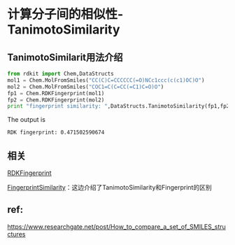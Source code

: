 # 计算分子间的相似性-TanimotoSimilarity

## TanimotoSimilarit用法介绍
```py
from rdkit import Chem,DataStructs
mol1 = Chem.MolFromSmiles("CC(C)C=CCCCCC(=O)NCc1ccc(c(c1)OC)O")
mol2 = Chem.MolFromSmiles("COC1=C(C=CC(=C1)C=O)O")
fp1 = Chem.RDKFingerprint(mol1)
fp2 = Chem.RDKFingerprint(mol2)
print "fingerprint similarity: ",DataStructs.TanimotoSimilarity(fp1,fp2)
```
The output is
```
RDK fingerprint: 0.471502590674
```

## 相关
[RDKFingerprint](./计算分子指纹%20函数RDKFingerprint.md)

[FingerprintSimilarity](./计算分子间的相似性-FingerprintSimilarity.md)：这边介绍了TanimotoSimilarity和Fingerprint的区别

## ref:
https://www.researchgate.net/post/How_to_compare_a_set_of_SMILES_structures